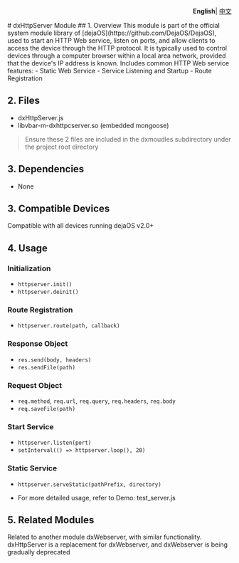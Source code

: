 <p align="right">
    <b>English</b>| <a href="./dxHttpServer_cn.md">中文</a>
</p>
# dxHttpServer Module
## 1. Overview
This module is part of the official system module library of [dejaOS](https://github.com/DejaOS/DejaOS), used to start an HTTP Web service, listen on ports, and allow clients to access the device through the HTTP protocol. It is typically used to control devices through a computer browser within a local area network, provided that the device's IP address is known.
Includes common HTTP Web service features:
 - Static Web Service
 - Service Listening and Startup
 - Route Registration

## 2. Files
- dxHttpServer.js
- libvbar-m-dxhttpcserver.so (embedded mongoose)

> Ensure these 2 files are included in the dxmoudles subdirectory under the project root directory

## 3. Dependencies
- None

## 3. Compatible Devices
Compatible with all devices running dejaOS v2.0+

## 4. Usage
### Initialization

- `httpserver.init()`
- `httpserver.deinit()`

### Route Registration

- `httpserver.route(path, callback)`

### Response Object

- `res.send(body, headers)`
- `res.sendFile(path)`

### Request Object

- `req.method`, `req.url`, `req.query`, `req.headers`, `req.body`
- `req.saveFile(path)`

### Start Service

- `httpserver.listen(port)`
- `setInterval(() => httpserver.loop(), 20)`

### Static Service

- `httpserver.serveStatic(pathPrefix, directory)`

- For more detailed usage, refer to Demo: test_server.js

## 5. Related Modules
Related to another module dxWebserver, with similar functionality. dxHttpServer is a replacement for dxWebserver, and dxWebserver is being gradually deprecated
